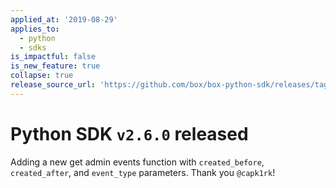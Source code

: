 ```yaml
---
applied_at: '2019-08-29'
applies_to:
  - python
  - sdks
is_impactful: false
is_new_feature: true
collapse: true
release_source_url: 'https://github.com/box/box-python-sdk/releases/tag/v2.6.0'
---
```


# Python SDK `v2.6.0` released

Adding a new get admin events function with `created_before`, `created_after`, and `event_type` parameters. Thank you `@capk1rk`!